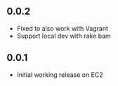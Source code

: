 ## 0.0.2
* Fixed to also work with Vagrant
* Support local dev with rake bam

## 0.0.1
* Initial working release on EC2
